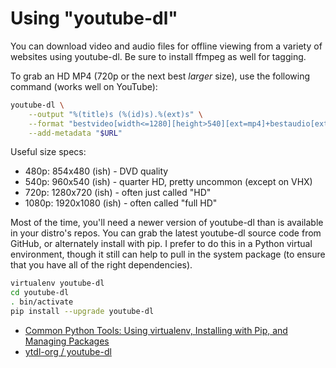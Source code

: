# Using "youtube-dl"

You can download video and audio files for offline viewing from a variety of websites using youtube-dl. Be sure to install ffmpeg as well for tagging.

To grab an HD MP4 (720p or the next best *larger* size), use the following command (works well on YouTube):

```bash
youtube-dl \
	--output "%(title)s (%(id)s).%(ext)s" \
	--format "bestvideo[width<=1280][height>540][ext=mp4]+bestaudio[ext=m4a]/bestvideo[width<=1920][height>720][ext=mp4]+bestaudio[ext=m4a]/best[ext=mp4]/best" \
	--add-metadata "$URL"
```

Useful size specs:

* 480p: 854x480 (ish) - DVD quality
* 540p: 960x540 (ish) - quarter HD, pretty uncommon (except on VHX)
* 720p: 1280x720 (ish) - often just called "HD"
* 1080p: 1920x1080 (ish) - often called "full HD"

Most of the time, you'll need a newer version of youtube-dl than is available in your distro's repos. You can grab the latest youtube-dl source code from GitHub, or alternately install with pip. I prefer to do this in a Python virtual environment, though it still can help to pull in the system package (to ensure that you have all of the right dependencies).

```bash
virtualenv youtube-dl
cd youtube-dl
. bin/activate
pip install --upgrade youtube-dl
```

* [Common Python Tools: Using virtualenv, Installing with Pip, and Managing Packages](https://www.digitalocean.com/community/tutorials/common-python-tools-using-virtualenv-installing-with-pip-and-managing-packages)
* [ytdl-org / youtube-dl](https://github.com/ytdl-org/youtube-dl)
